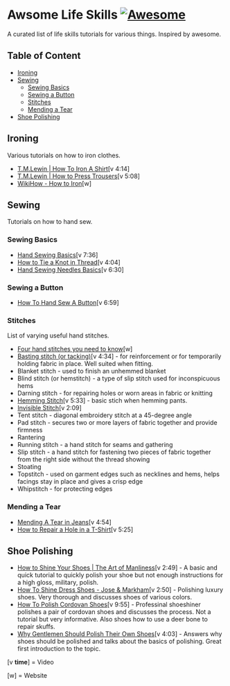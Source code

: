 # Awsome Life Skills [![Awesome](https://cdn.rawgit.com/sindresorhus/awesome/d7305f38d29fed78fa85652e3a63e154dd8e8829/media/badge.svg)](https://github.com/sindresorhus/awesome)
A curated list of life skills tutorials for various things. Inspired by awesome.

<!-- TOC -->
## Table of Content
- [Ironing](#ironing)
- [Sewing](#sewing)
	- [Sewing Basics](#sewing-basics)
	- [Sewing a Button](#sewing-a-button)
	- [Stitches](#stitches)
	- [Mending a Tear](#mending-a-tear)
- [Shoe Polishing](#shoe-polishing)

<!-- END -->

## Ironing
Various tutorials on how to iron clothes.

- [T.M.Lewin | How To Iron A Shirt](https://www.youtube.com/watch?v=yK6iQj-I_0w)[v 4:14]
- [T.M.Lewin | How to Press Trousers](https://www.youtube.com/watch?v=Lhuhb2KNqVM)[v 5:08]
- [WikiHow - How to Iron](http://www.wikihow.com/Iron)[w]

## Sewing
Tutorials on how to hand sew.

### Sewing Basics
- [Hand Sewing Basics](https://www.youtube.com/watch?v=B2mfJweh8a0)[v 7:36]
- [How to Tie a Knot in Thread](https://www.youtube.com/watch?v=PowkA9Bojlo)[v 4:04]
- [Hand Sewing Needles Basics](https://www.youtube.com/watch?v=hFv48OMpFSU)[v 6:30]

### Sewing a Button
- [How To Hand Sew A Button](https://youtu.be/rQRq--7InTE?t=69)[v 6:59]

### Stitches
List of varying useful hand stitches.
- [Four hand stitches you need to know](http://byhandlondon.com/blogs/by-hand-london/11628717-four-hand-stitches-you-need-to-know)[w]
- [Basting stitch (or tacking)](https://youtu.be/KCT-pC8X5m8)[v 4:34] - for reinforcement or for temporarily holding fabric in place. Well suited when fitting.
- Blanket stitch - used to finish an unhemmed blanket
- Blind stitch (or hemstitch) - a type of slip stitch used for inconspicuous hems
- Darning stitch - for repairing holes or worn areas in fabric or knitting
- [Hemming Stitch](https://www.youtube.com/watch?v=RrJjXcoeNUI)[v 5:33] - basic stich when hemming pants.
- [Invisible Stitch](https://www.youtube.com/watch?v=WbE5hXt27uU)[v 2:09]
- Tent stitch - diagonal embroidery stitch at a 45-degree angle
- Pad stitch - secures two or more layers of fabric together and provide firmness
- Rantering
- Running stitch - a hand stitch for seams and gathering
- Slip stitch - a hand stitch for fastening two pieces of fabric together from the right side without the thread showing
- Stoating
- Topstitch - used on garment edges such as necklines and hems, helps facings stay in place and gives a crisp edge
- Whipstitch - for protecting edges

### Mending a Tear
- [Mending A Tear in Jeans](https://youtu.be/-ynBWa5ej1Q?t=16)[v 4:54]
- [How to Repair a Hole in a T-Shirt](https://www.youtube.com/watch?v=vvDdzD5pF3M)[v 5:25]

## Shoe Polishing
- [How to Shine Your Shoes | The Art of Manliness](https://www.youtube.com/watch?v=od1jHUzgrAU&feature=youtu.be&t=33)[v 2:49] - A basic and quick tutorial to 
quickly polish your shoe but not enough instructions for a high gloss, military, polish.
- [How To Shine Dress Shoes - Jose & Markham](https://www.youtube.com/watch?v=ElRtz8Qz_s8)[v 2:50] - Polishing luxury shoes. Very thorough and discusses shoes
 of various colors.
- [How To Polish Cordovan Shoes](https://www.youtube.com/watch?v=EQ1k8mJt3iI&feature=youtu.be&t=10)[v 9:55] - Professinal shoeshiner polishes a pair of cordovan shoes and discusses the process. Not a tutorial but very informative. Also shoes how to use a deer bone to repair skuffs.
- [Why Gentlemen Should Polish Their Own Shoes](https://www.youtube.com/watch?v=WpVxJoUeDmE)[v 4:03] - Answers why shoes should be polished and talks about the basics of polishing. Great first introduction to the topic.

[v **time**] = Video

[w] = Website

